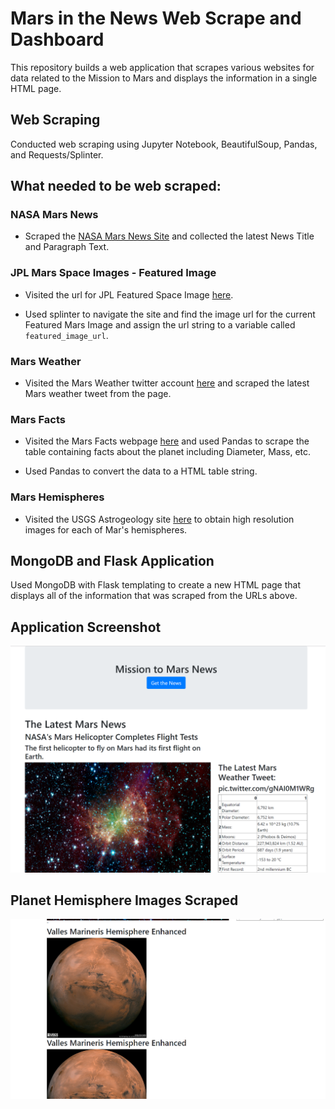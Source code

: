 # Mars in the News Web Scrape and Dashboard

This repository builds a web application that scrapes various websites for data related to the Mission to Mars and displays the information in a single HTML page. 

## Web Scraping

Conducted web scraping using Jupyter Notebook, BeautifulSoup, Pandas, and Requests/Splinter.

## What needed to be web scraped:

### NASA Mars News

* Scraped the [NASA Mars News Site](https://mars.nasa.gov/news/) and collected the latest News Title and Paragraph Text.

### JPL Mars Space Images - Featured Image

* Visited the url for JPL Featured Space Image [here](https://www.jpl.nasa.gov/spaceimages/?search=&category=Mars).

* Used splinter to navigate the site and find the image url for the current Featured Mars Image and assign the url string to a variable called `featured_image_url`.

### Mars Weather

* Visited the Mars Weather twitter account [here](https://twitter.com/marswxreport?lang=en) and scraped the latest Mars weather tweet from the page.

### Mars Facts

* Visited the Mars Facts webpage [here](http://space-facts.com/mars/) and used Pandas to scrape the table containing facts about the planet including Diameter, Mass, etc.

* Used Pandas to convert the data to a HTML table string.

### Mars Hemispheres

* Visited the USGS Astrogeology site [here](https://astrogeology.usgs.gov/search/results?q=hemisphere+enhanced&k1=target&v1=Mars) to obtain high resolution images for each of Mar's hemispheres.

## MongoDB and Flask Application

Used MongoDB with Flask templating to create a new HTML page that displays all of the information that was scraped from the URLs above.

## Application Screenshot

![MarsApp1](MarsApp1.png)

## Planet Hemisphere Images Scraped
![MarsApp2](MarsApp2.png)

